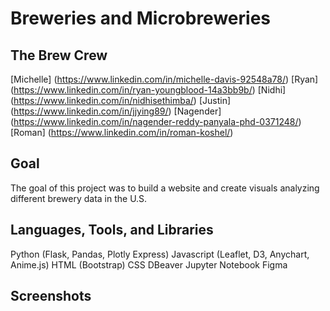 # Breweries and Microbreweries

## The Brew Crew
[Michelle] (https://www.linkedin.com/in/michelle-davis-92548a78/)
[Ryan] (https://www.linkedin.com/in/ryan-youngblood-14a3bb9b/)
[Nidhi] (https://www.linkedin.com/in/nidhisethimba/)
[Justin] (https://www.linkedin.com/in/jjying89/)
[Nagender] (https://www.linkedin.com/in/nagender-reddy-panyala-phd-0371248/)
[Roman] (https://www.linkedin.com/in/roman-koshel/)

## Goal
The goal of this project was to build a website and create visuals analyzing different brewery data in the U.S.

## Languages, Tools, and Libraries
Python (Flask, Pandas, Plotly Express)
Javascript (Leaflet, D3, Anychart, Anime.js)
HTML (Bootstrap)
CSS
DBeaver
Jupyter Notebook
Figma

## Screenshots

